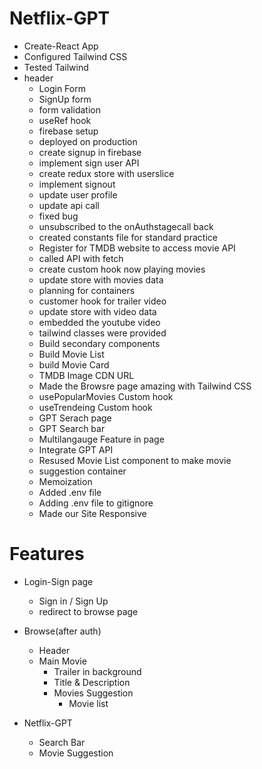 # Netflix-GPT 

- Create-React App
- Configured Tailwind CSS
- Tested Tailwind
- header
  - Login Form
  - SignUp form
  - form validation
  - useRef hook
  - firebase setup
  - deployed on production
  - create signup in firebase
  - implement sign user API
  - create redux store with userslice
  - implement signout
  - update user profile
  - update api call
  - fixed bug
  - unsubscribed to the onAuthstagecall back
  - created constants file for standard practice
  - Register for TMDB website to access movie API
  - called API with fetch
  - create custom hook now playing movies
  - update store with movies data
  - planning for containers
  - customer hook for trailer video
  - update store with video data
  - embedded the youtube video
  - tailwind classes were provided
  - Build secondary components
  - Build Movie List
  - build Movie Card
  - TMDB Image CDN URL
  - Made the Browsre page amazing with Tailwind CSS
  - usePopularMovies Custom hook
  - useTrendeing Custom hook
  - GPT Serach page
  - GPT Search bar
  - Multilangauge Feature in page
  - Integrate GPT API
  - Resused Movie List component to make movie   
  - suggestion container
  - Memoization
  - Added .env file
  - Adding .env file to gitignore
  - Made our Site Responsive
# Features

- Login-Sign page
  - Sign in / Sign Up
  - redirect to browse page

- Browse(after auth)
  - Header
  - Main Movie
    - Trailer in background
    - Title & Description
    - Movies Suggestion
      - Movie list

- Netflix-GPT
  - Search Bar
  - Movie Suggestion
